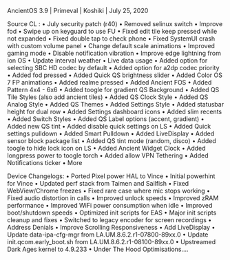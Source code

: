 AncientOS 3.9 | Primeval | Koshiki | July 25, 2020

Source CL :
• July security patch (r40)
• Removed selinux switch
• Improve fod
• Swipe up on keyguard to use FU
• Fixed edit tile keep pressed while not expanded
• Fixed double tap to check phone
• Fixed SystemUI crash with custom volume panel
• Change default scale animations
• Improved gaming mode
• Disable notification vibration
• Improve edge lightning from ion OS
• Update interval weather
• Live data usage
• Added option for selecting SBC HD codec by default
• Added option for a2dp codec priority
• Added fod pressed
• Added Quick QS brightness slider
• Added Color OS 7 FP animations
• Added realme pressed
• Added Ancient FOS
• Added Pattern 4x4 - 6x6
• Added toogle for gradient QS Background
• Added QS Tile Styles (also add ancient tiles)
• Added QS Clock Style
• Added QS Analog Style
• Added QS Themes
• Added Settings Style
• Added statusbar height for dual row
• Added Settings dashboard icons
• Added slim recents
• Added Switch Styles
• Added QS Label options (accent, gradient)
• Added new QS tint
• Added disable quick settings on LS
• Added Quick settings pulldown
• Added Smart Pulldown
• Added LiveDisplay
• Added sensor block package list
• Added QS tint mode (random, disco)
• Added toogle to hide lock icon on LS
• Added Ancient Widget Clock
• Added longpress power to toogle torch
• Added allow VPN Tethering
• Added Notifications ticker
• More

Device Changelogs:
• Ported Pixel power HAL to Vince
• Initial powerhint for Vince
• Updated perf stack from Taimen and Sailfish
• Fixed WebView/Chrome freezes
• Fixed rare case where mic stops working
• Fixed audio distortion in calls 
• Improved unlock speeds 
• Improved zRAM performance
• Improved WiFi power consumption when idle
• Improved boot/shutdown speeds
• Optimized init scripts for EAS
• Major init scripts cleanup and fixes
• Switched to legacy encoder for screen recordings
• Address Denials
• Improve Scrolling Responsiveness
• Add LiveDisplay
• Update data-ipa-cfg-mgr from LA.UM.8.6.2.r1-07800-89xx.0
• Update init.qcom.early_boot.sh from LA.UM.8.6.2.r1-08100-89xx.0
• Upstreamed Dark Ages kernel to 4.9.233
• Under The Hood Optimisations....

